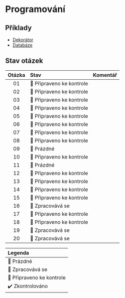 # Programování

## Příklady
* [Dekorátor](https://github.com/Vofy/Maturita-PRG-Zmrzlina)
* [Databáze](https://github.com/Vofy/Maturita-PRG-Databaze)

## Stav otázek
| Otázka | Stav                             | Komentář |
| :----: | :------------------------------- | :------- |
| 01     | :pushpin: Připraveno ke kontrole |          |
| 02     | :pushpin: Připraveno ke kontrole |          |
| 03     | :pushpin: Připraveno ke kontrole |          |
| 04     | :pushpin: Připraveno ke kontrole |          |
| 05     | :pushpin: Připraveno ke kontrole |          |
| 06     | :pushpin: Připraveno ke kontrole |          |
| 07     | :pushpin: Připraveno ke kontrole |          |
| 08     | :pushpin: Připraveno ke kontrole |          |
| 09     | :black_square_button: Prázdné    |          |
| 10     | :pushpin: Připraveno ke kontrole |          |
| 11     | :black_square_button: Prázdné    |          |
| 12     | :pushpin: Připraveno ke kontrole |          |
| 13     | :pushpin: Připraveno ke kontrole |          |
| 14     | :pushpin: Připraveno ke kontrole |          |
| 15     | :pushpin: Připraveno ke kontrole |          |
| 16     | :construction: Zpracovává se     |          |
| 17     | :pushpin: Připraveno ke kontrole |          |
| 18     | :pushpin: Připraveno ke kontrole |          |
| 19     | :construction: Zpracovává se     |          |
| 20     | :construction: Zpracovává se     |          |

| Legenda                          |
| :------------------------------- |
| :black_square_button: Prázdné    |
| :construction: Zpracovává se     |
| :pushpin: Připraveno ke kontrole |
| :heavy_check_mark: Zkontrolováno |

